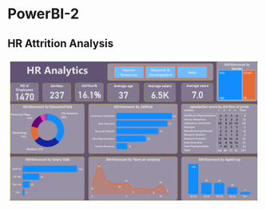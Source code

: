# PowerBI-2   
## HR Attrition Analysis
![image]( https://github.com/rahulaaseri111/images/blob/main/HR%20Attrition%20Analytics.png)
